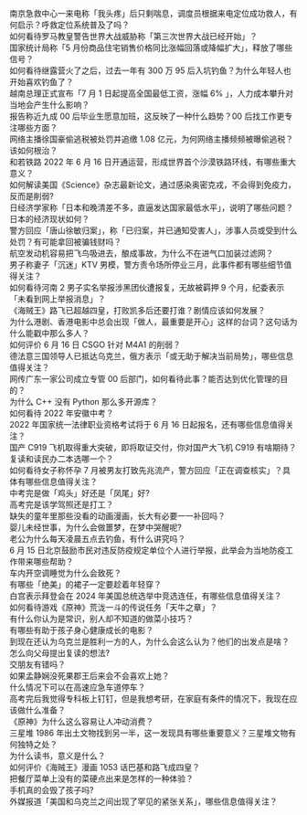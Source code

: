 南京急救中心一来电称「我头疼」后只剩喘息，调度员根据来电定位成功救人，有何启示？呼救定位系统普及了吗？  
如何看待罗马教皇警告世界大战威胁称「第三次世界大战已经开始」？  
国家统计局称「5 月份商品住宅销售价格同比涨幅回落或降幅扩大」，释放了哪些信号？  
如何看待继露营火了之后，过去一年有 300 万 95 后入坑钓鱼？为什么年轻人也开始喜欢钓鱼了？  
越南总理正式宣布「7 月 1 日起提高全国最低工资，涨幅 6% 」，人力成本攀升对当地会产生什么影响？  
报告称近九成 00 后毕业生愿意加班，这反映了一种什么趋势？00 后找工作更专注哪些方面？  
网络主播徐国豪偷逃税被处罚并追缴 1.08 亿元，为何网络主播频频被曝偷逃税？该如何根治？  
和若铁路 2022 年 6 月 16 日开通运营，形成世界首个沙漠铁路环线，有哪些重大意义？  
如何解读美国《Science》杂志最新论文，通过感染奥密克戎，不会得到免疫力，反而是削弱?  
日经济学家称「日本和晚清差不多，直逼发达国家最低水平」，说明了哪些问题？日本的经济现状如何？  
警方回应「唐山徐敏归案」，称「已归案，并已通知受害人」，涉事人员或受到什么处罚？有可能拿回被骗钱财吗？  
航空发动机容易把飞鸟吸进去，酿成事故，为什么不在进气口加装过滤网？  
男子称妻子「沉迷」KTV 男模，警方责令场所停业三月，此事件都有哪些细节值得关注？  
如何看待河南 2 男子实名举报涉黑团伙遭报复，无故被羁押 9 个月，纪委表示「未看到网上举报消息」？  
《海贼王》路飞已超越四皇，打败凯多后还要打谁？剧情应该如何发展？  
为什么港剧、香港电影中总会出现「做人，最重要是开心」这样的台词？这句话为什么能戳中那么多人？  
如何评价 6 月 16 日 CSGO 针对 M4A1 的削弱？  
德法意三国领导人已抵达乌克兰，俄方表示「或无助于解决当前局势」，哪些信息值得关注？  
网传广东一家公司成立专管 00 后部门，如何看待此事？能否达到优化管理的目的？  
为什么 C++ 没有 Python 那么多开源库？  
如何看待 2022 年安徽中考？  
2022 年国家统一法律职业资格考试将于 6 月 16 日起报名，还有哪些信息值得关注？  
国产 C919 飞机取得重大突破，即将取证交付，你对国产大飞机 C919 有啥期待？  
复读和读民办二本选哪一个？  
如何看待女子称怀孕 7 月被男友打致先兆流产，警方回应「正在调查核实」？具体有哪些信息值得关注？  
中考完是做「鸡头」好还是「凤尾」好?  
高考完是该学驾照还是打工？  
缺失的童年里那些没看的动画漫画，长大有必要一一补回吗？  
婴儿未经世事，为什么会做噩梦，在梦中哭醒呢?  
老公为什么每天凌晨五点去钓鱼，有什么讲究吗？  
6 月 15 日北京鼓励市民对违反防疫规定单位个人进行举报，此举会为当地防疫工作带来哪些帮助？  
车内开空调睡觉为什么会致死？  
有哪些「绝美」的裙子一定要趁着年轻穿？  
白宫表示拜登会在 2024 年美国总统选举中竞选连任，有哪些信息值得关注？  
如何看待游戏《原神》荒泷一斗的传说任务「天牛之章」？  
有什么你认为是常识，别人却不知道的做菜小技巧？  
有哪些有助于孩子身心健康成长的电影？  
到现在还认为乌克兰是胜利一方的人，为什么会这么认为？他们的出发点是啥？  
怎么向父母提出复读的想法?  
交朋友有错吗？  
如果孟静娴没死果郡王后来会不会喜欢上她？  
什么情况下可以在高速应急车道停车？  
高考完后我觉得专科板上钉钉，但是我想考研，在家庭有条件的情况下，我现在应该做什么准备？  
《原神》为什么这么容易让人冲动消费？  
三星堆 1986 年出土文物找到另一半，这一发现具有哪些重要意义？三星堆文物有何独特之处？  
为什么读书，意义是什么？  
如何评价《海贼王》漫画 1053 话巴基和路飞成四皇？  
把餐厅菜单上没有的菜硬点出来是怎样的一种体验？  
手机真的会毁了孩子吗?  
外媒报道「美国和乌克兰之间出现了罕见的紧张关系」，哪些信息值得关注？  
